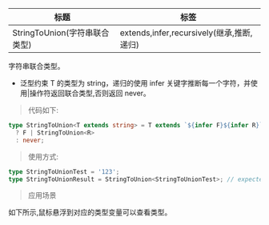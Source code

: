 | 标题                          | 标签                                      |
| ----------------------------- | ----------------------------------------- |
| StringToUnion(字符串联合类型) | extends,infer,recursively(继承,推断,递归) |

字符串联合类型。

- 泛型约束 T 的类型为 string，递归的使用 infer 关键字推断每一个字符，并使用|操作符返回联合类型,否则返回 never。

> 代码如下:

```ts
type StringToUnion<T extends string> = T extends `${infer F}${infer R}`
  ? F | StringToUnion<R>
  : never;
```

> 使用方式:

```ts
type StringToUnionTest = '123';
type StringToUnionResult = StringToUnion<StringToUnionTest>; // expected to be "1" | "2" | "3"
```

> 应用场景

如下所示,鼠标悬浮到对应的类型变量可以查看类型。

<div class="code-editor" data-url="codes/typescript/demo/StringToUnion.ts" data-language="typescript"></div>
